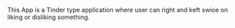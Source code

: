 This App is a Tinder type application where user can right and keft swioe on liking or disliking something.